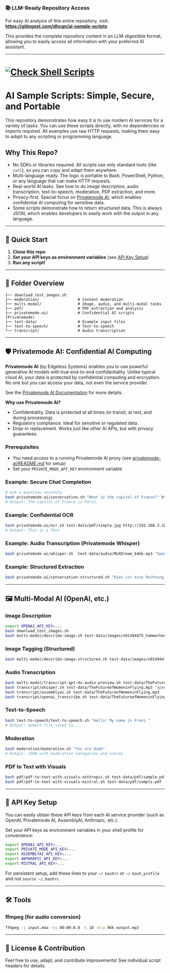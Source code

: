 ### 📚 LLM-Ready Repository Access

For easy AI analysis of this entire repository, visit:
**https://gitingest.com/dhcgn/ai-sample-scripts**

This provides the complete repository content in an LLM-digestible format, allowing you to easily access all information with your preferred AI assistant.

---

# [![Check Shell Scripts](https://github.com/dhcgn/ai-sample-scripts/actions/workflows/check-shell-scripts.yml/badge.svg)](https://github.com/dhcgn/ai-sample-scripts/actions/workflows/check-shell-scripts.yml)

# AI Sample Scripts: Simple, Secure, and Portable

This repository demonstrates how easy it is to use modern AI services for a variety of tasks. You can use these scripts directly, with no dependencies or imports required. All examples use raw HTTP requests, making them easy to adapt to any scripting or programming language.

## Why This Repo?

* No SDKs or libraries required. All scripts use only standard tools (like `curl`), so you can copy and adapt them anywhere.
* Multi-language ready. The logic is portable to Bash, PowerShell, Python, or any language that can make HTTP requests.
* Real-world AI tasks. See how to do image description, audio transcription, text-to-speech, moderation, PDF extraction, and more.
* Privacy-first. Special focus on [Privatemode AI](#privatemode-ai-confidential-computing), which enables confidential AI computing for sensitive data.
* Some scripts demonstrate how to return structured data. This is always JSON, which enables developers to easily work with the output in any language.

---

## 🚀 Quick Start

1. **Clone this repo**
2. **Set your API keys as environment variables** (see [API Key Setup](#api-key-setup))
3. **Run any script!**

---

## 📂 Folder Overview

```
├── download_test_images.sh
├── moderation/                 # Content moderation
├── multi-modal/                # Image, audio, and multi-modal tasks
├── pdf/                        # PDF extraction and analysis
├── privatemode-ai/             # Confidential AI scripts (Privatemode)
├── test-data/                  # Example input files
├── text-to-speech/             # Text-to-speech
└── transcript/                 # Audio transcription
```

---

## 🛡️ Privatemode AI: Confidential AI Computing


**Privatemode AI** (by Edgeless Systems) enables you to use powerful generative AI models with true end-to-end confidentiality. Unlike typical cloud AI, your data is protected by confidential computing and encryption. No one but you can access your data, not even the service provider.

See the [Privatemode AI Documentation](https://docs.privatemode.ai/) for more details.

**Why use Privatemode AI?**

* Confidentiality. Data is protected at all times (in transit, at rest, and during processing).
* Regulatory compliance. Ideal for sensitive or regulated data.
* Drop-in replacement. Works just like other AI APIs, but with privacy guarantees.

### Prerequisites

- You need access to a running Privatemode AI proxy (see [privatemode-ai/README.md](privatemode-ai/README.md) for setup)
- Set your `PRIVATE_MODE_API_KEY` environment variable

### Example: Secure Chat Completion

```bash
# Ask a question securely
bash privatemode-ai/conversation.sh "What is the capital of France?" http://192.168.3.10:9876
# Output: The capital of France is Paris.
```

### Example: Confidential OCR

```bash
bash privatemode-ai/ocr.sh test-data/pdf/simple.jpg http://192.168.3.10:9876/
# Output: This is a Test
```


### Example: Audio Transcription (Privatemode Whisper)

```bash
bash privatemode-ai/whisper.sh  test-data/audio/MLKDream_64kb.mp3 "Speech" "en" http://192.168.3.10:9876
```

### Example: Structured Extraction

```bash
bash privatemode-ai/conversation-structured.sh "Dies ist eine Rechnung über einen Computer" privatemode-ai/caption_list.schema.json http://localhost:8080
```

---

## 🖼️ Multi-Modal AI (OpenAI, etc.)

### Image Description

```bash
export OPENAI_API_KEY=...
bash download_test_images.sh
bash multi-modal/describe-image.sh test-data/images/n01494475_hammerhead.JPEG 'What is in this image? Give a Description and a list of tags.'
```

### Image Tagging (Structured)

```bash
bash multi-modal/describe-image-structured.sh test-data/images/n01494475_hammerhead.JPEG
```

### Audio Transcription

```bash
bash multi-modal/transcript-gpt-4o-audio-preview.sh test-data/TheFutureofWomeninFlying.mp3 "Transcribe this audio."
bash transcript/whisper.sh test-data/TheFutureofWomeninFlying.mp3 "Speech of Amelia Earhart" "en"
bash transcript/assemblyai.sh test-data/TheFutureofWomeninFlying.mp3
bash transcript/openai_transcribe.sh test-data/TheFutureofWomeninFlying.mp3 "Speech of Amelia Earhart" "en"
```

### Text-to-Speech

```bash
bash text-to-speech/text-to-speech.sh "Hello! My name is Franz."
# Output: Speech file saved to ...
```

### Moderation

```bash
bash moderation/moderation.sh "You are dumb"
# Output: JSON with moderation categories and scores
```

### PDF to Text with Visuals

```bash
bash pdf/pdf-to-text-with-visuals-anthropic.sh test-data/pdf/sample.pdf
bash pdf/pdf-to-text-with-visuals-mistral.sh test-data/pdf/sample.pdf
```

---


## 🔑 API Key Setup

You can easily obtain these API keys from each AI service provider (such as OpenAI, Privatemode AI, AssemblyAI, Anthropic, etc.).

Set your API keys as environment variables in your shell profile for convenience:

```bash
export OPENAI_API_KEY=...
export PRIVATE_MODE_API_KEY=...
export ASSEMBLYAI_API_KEY=...
export ANTHROPIC_API_KEY=...
export MISTRAL_API_KEY=...
```

For persistent setup, add these lines to your `~/.bashrc` or `~/.bash_profile` and run `source ~/.bashrc`.

---

## 🛠️ Tools

### ffmpeg (for audio conversion)

```bash
ffmpeg -i input.m4a -ss 00:00:0.0 -t 10 -b:a 96k output.mp3
```

---

## 📑 License & Contribution

Feel free to use, adapt, and contribute improvements! See individual script headers for details.
